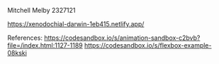 Mitchell Melby
2327121

https://xenodochial-darwin-1eb415.netlify.app/

References:
https://codesandbox.io/s/animation-sandbox-c2bvb?file=/index.html:1127-1189
https://codesandbox.io/s/flexbox-example-08kski
